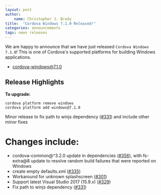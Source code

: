 ```yaml
---
layout: post
author:
    name: Christopher J. Brody
title:  "Cordova Windows 7.1.0 Released!"
categories: announcements
tags: news releases
---
```


We are happy to announce that we have just released `Cordova Windows 7.1.0`!  This is one of Cordova's supported platforms for building Windows applications.

* [cordova-windows@7.1.0](https://www.npmjs.com/package/cordova-windows)

## Release Highlights

**To upgrade:**

```
cordova platform remove windows
cordova platform add windows@7.1.0
```

Minor release to fix path to winjs dependency ([#331](https://github.com/apache/cordova-windows/pull/331)) and include other minor fixes

<!--more-->
# Changes include:

* cordova-common@^3.2.0 update in dependencies ([#356](https://github.com/apache/cordova-windows/pull/356)), with fs-extra@8 update to resolve random build failures that were reported on Windows
* create empty defaults.xml ([#335](https://github.com/apache/cordova-windows/pull/335))
* Workaround for unknown splashscreen ([#301](https://github.com/apache/cordova-windows/pull/301))
* Support latest Visual Studio 2017 (15.9.x) ([#329](https://github.com/apache/cordova-windows/pull/329))
* Fix path to winjs dependency ([#331](https://github.com/apache/cordova-windows/pull/331))
